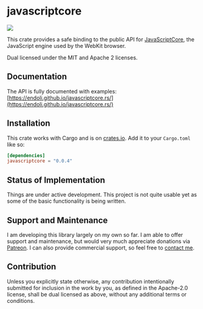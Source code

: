 # javascriptcore

[![](http://meritbadge.herokuapp.com/javascriptcore)](https://crates.io/crates/javascriptcore)

This crate provides a safe binding to the public API for
[JavaScriptCore](https://trac.webkit.org/wiki/JavaScriptCore),
the JavaScript engine used by the WebKit browser.

Dual licensed under the MIT and Apache 2 licenses.

## Documentation

The API is fully documented with examples:
[https://endoli.github.io/javascriptcore.rs/](https://endoli.github.io/javascriptcore.rs/)

## Installation

This crate works with Cargo and is on
[crates.io](https://crates.io/crates/javascriptcore).
Add it to your `Cargo.toml` like so:

```toml
[dependencies]
javascriptcore = "0.0.4"
```

## Status of Implementation

Things are under active development. This project is not quite
usable yet as some of the basic functionality is being written.

## Support and Maintenance

I am developing this library largely on my own so far. I am able
to offer support and maintenance, but would very much appreciate
donations via [Patreon](https://patreon.com/endoli). I can also
provide commercial support, so feel free to
[contact me](mailto:bruce.mitchener@gmail.com).

## Contribution

Unless you explicitly state otherwise, any contribution
intentionally submitted for inclusion in the work by you,
as defined in the Apache-2.0 license, shall be dual licensed
as above, without any additional terms or conditions.
